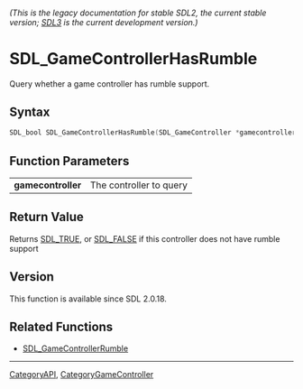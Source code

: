 ###### (This is the legacy documentation for stable SDL2, the current stable version; [SDL3](https://wiki.libsdl.org/SDL3/) is the current development version.)
# SDL_GameControllerHasRumble

Query whether a game controller has rumble support.

## Syntax

```c
SDL_bool SDL_GameControllerHasRumble(SDL_GameController *gamecontroller);

```

## Function Parameters

|                        |                         |
| ---------------------- | ----------------------- |
| **gamecontroller**     | The controller to query |

## Return Value

Returns [SDL_TRUE](SDL_TRUE), or [SDL_FALSE](SDL_FALSE) if this controller
does not have rumble support

## Version

This function is available since SDL 2.0.18.

## Related Functions

* [SDL_GameControllerRumble](SDL_GameControllerRumble)

----
[CategoryAPI](CategoryAPI), [CategoryGameController](CategoryGameController)

